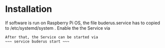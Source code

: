 # Installation
If software is run on Raspberry Pi OS, the file buderus.service has to copied to /etc/systemd/system .
Enable the the Service via
~~~ systemctl enable buders ~~~
After that, the Service can be started via
~~~ service buderus start ~~~
